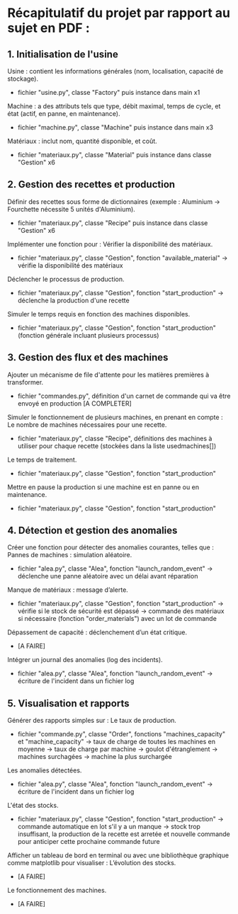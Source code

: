 # Récapitulatif du projet par rapport au sujet en PDF :

## 1. Initialisation de l'usine

Usine : contient les informations générales (nom, localisation, capacité de stockage).
- fichier "usine.py", classe "Factory" puis instance dans main x1

Machine : a des attributs tels que type, débit maximal, temps de cycle, et état (actif, en panne, en 
maintenance).
- fichier "machine.py", classe "Machine" puis instance dans main x3

Matériaux : inclut nom, quantité disponible, et coût.
- fichier "materiaux.py", classe "Material" puis instance dans classe "Gestion" x6

## 2. Gestion des recettes et production

Définir des recettes sous forme de dictionnaires (exemple : Aluminium -> Fourchette nécessite 5 unités 
d'Aluminium).
- fichier "materiaux.py", classe "Recipe" puis instance dans classe "Gestion" x6 

Implémenter une fonction pour :
Vérifier la disponibilité des matériaux.
- fichier "materiaux.py", classe "Gestion", fonction "available_material" -> vérifie la disponibilité des matériaux

Déclencher le processus de production.
- fichier "materiaux.py", classe "Gestion", fonction "start_production" -> déclenche la production d'une recette

Simuler le temps requis en fonction des machines disponibles.
- fichier "materiaux.py", classe "Gestion", fonction "start_production" (fonction générale incluant plusieurs processus)

## 3. Gestion des flux et des machines

Ajouter un mécanisme de file d'attente pour les matières premières à transformer.
- fichier "commandes.py", définition d'un carnet de commande qui va être envoyé en production [A COMPLETER]

Simuler le fonctionnement de plusieurs machines, en prenant en compte :
Le nombre de machines nécessaires pour une recette.
- fichier "materiaux.py", classe "Recipe", définitions des machines à utiliser pour chaque recette (stockées dans la liste usedmachines[]) 

Le temps de traitement.
- fichier "materiaux.py", classe "Gestion", fonction "start_production" 

Mettre en pause la production si une machine est en panne ou en maintenance.
- fichier "materiaux.py", classe "Gestion", fonction "start_production" 

## 4. Détection et gestion des anomalies

Créer une fonction pour détecter des anomalies courantes, telles que :
Pannes de machines : simulation aléatoire.
- fichier "alea.py", classe "Alea", fonction "launch_random_event" -> déclenche une panne aléatoire avec un délai avant réparation

Manque de matériaux : message d’alerte. 
- fichier "materiaux.py", classe "Gestion", fonction "start_production" 
-> vérifie si le stock de sécurité est dépassé
-> commande des matériaux si nécessaire (fonction "order_materials") avec un lot de commande

Dépassement de capacité : déclenchement d’un état critique.
- [A FAIRE]

Intégrer un journal des anomalies (log des incidents).
- fichier "alea.py", classe "Alea", fonction "launch_random_event" -> écriture de l'incident dans un fichier log

## 5. Visualisation et rapports

Générer des rapports simples sur : 
Le taux de production.
- fichier "commande.py", classe "Order", fonctions "machines_capacity" et "machine_capacity" 
-> taux de charge de toutes les machines en moyenne
-> taux de charge par machine
-> goulot d'étranglement
-> machines surchagées
-> machine la plus surchargée

Les anomalies détectées. 
- fichier "alea.py", classe "Alea", fonction "launch_random_event" -> écriture de l'incident dans un fichier log

L'état des stocks. 
- fichier "materiaux.py", classe "Gestion", fonction "start_production" 
-> commande automatique en lot s'il y a un manque
-> stock trop insuffisant, la production de la recette est arretée et nouvelle commande pour anticiper cette prochaine commande future

Afficher un tableau de bord en terminal ou avec une bibliothèque graphique comme matplotlib pour 
visualiser :
L’évolution des stocks.
- [A FAIRE]

Le fonctionnement des machines.
- [A FAIRE]